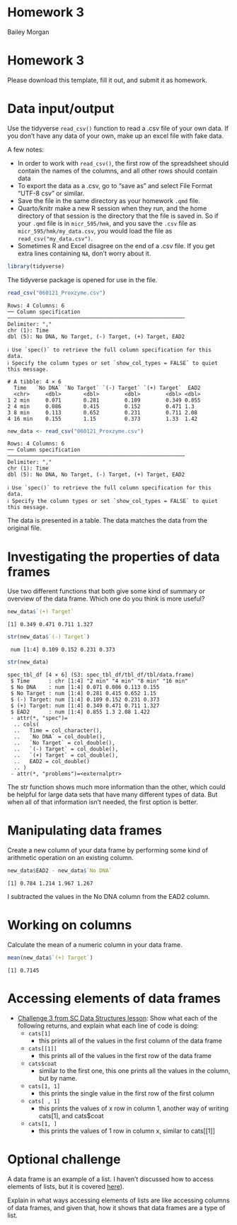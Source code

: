 Homework 3
================
Bailey Morgan

# Homework 3

Please download this template, fill it out, and submit it as homework.

# Data input/output

Use the tidyverse `read_csv()` function to read a .csv file of your own
data. If you don’t have any data of your own, make up an excel file with
fake data.

A few notes:

-   In order to work with `read_csv()`, the first row of the spreadsheet
    should contain the names of the columns, and all other rows should
    contain data
-   To export the data as a .csv, go to “save as” and select File Format
    “UTF-8 csv” or similar.
-   Save the file in the same directory as your homework `.qmd` file.
-   Quarto/knitr make a new R session when they run, and the home
    directory of that session is the directory that the file is saved
    in. So if your `.qmd` file is in `micr_595/hmk`, and you save the
    `.csv` file as `micr_595/hmk/my_data.csv`, you would load the file
    as `read_csv("my_data.csv")`.
-   Sometimes R and Excel disagree on the end of a .csv file. If you get
    extra lines containing `NA`, don’t worry about it.

``` r
library(tidyverse)
```

The tidyverse package is opened for use in the file.

``` r
read_csv("060121_Proxzyme.csv")
```

    Rows: 4 Columns: 6
    ── Column specification ────────────────────────────────────────────────────────
    Delimiter: ","
    chr (1): Time
    dbl (5): No DNA, No Target, (-) Target, (+) Target, EAD2

    ℹ Use `spec()` to retrieve the full column specification for this data.
    ℹ Specify the column types or set `show_col_types = FALSE` to quiet this message.

    # A tibble: 4 × 6
      Time   `No DNA` `No Target` `(-) Target` `(+) Target`  EAD2
      <chr>     <dbl>       <dbl>        <dbl>        <dbl> <dbl>
    1 2 min     0.071       0.281        0.109        0.349 0.855
    2 4 min     0.086       0.415        0.152        0.471 1.3  
    3 8 min     0.113       0.652        0.231        0.711 2.08 
    4 16 min    0.155       1.15         0.373        1.33  1.42 

``` r
new_data <- read_csv("060121_Proxzyme.csv")
```

    Rows: 4 Columns: 6
    ── Column specification ────────────────────────────────────────────────────────
    Delimiter: ","
    chr (1): Time
    dbl (5): No DNA, No Target, (-) Target, (+) Target, EAD2

    ℹ Use `spec()` to retrieve the full column specification for this data.
    ℹ Specify the column types or set `show_col_types = FALSE` to quiet this message.

The data is presented in a table. The data matches the data from the
original file.

# Investigating the properties of data frames

Use two different functions that both give some kind of summary or
overview of the data frame. Which one do you think is more useful?

``` r
new_data$`(+) Target`
```

    [1] 0.349 0.471 0.711 1.327

``` r
str(new_data$`(-) Target`)
```

     num [1:4] 0.109 0.152 0.231 0.373

``` r
str(new_data)
```

    spec_tbl_df [4 × 6] (S3: spec_tbl_df/tbl_df/tbl/data.frame)
     $ Time      : chr [1:4] "2 min" "4 min" "8 min" "16 min"
     $ No DNA    : num [1:4] 0.071 0.086 0.113 0.155
     $ No Target : num [1:4] 0.281 0.415 0.652 1.15
     $ (-) Target: num [1:4] 0.109 0.152 0.231 0.373
     $ (+) Target: num [1:4] 0.349 0.471 0.711 1.327
     $ EAD2      : num [1:4] 0.855 1.3 2.08 1.422
     - attr(*, "spec")=
      .. cols(
      ..   Time = col_character(),
      ..   `No DNA` = col_double(),
      ..   `No Target` = col_double(),
      ..   `(-) Target` = col_double(),
      ..   `(+) Target` = col_double(),
      ..   EAD2 = col_double()
      .. )
     - attr(*, "problems")=<externalptr> 

The str function shows much more information than the other, which could
be helpful for large data sets that have many different types of data.
But when all of that information isn’t needed, the first option is
better.

# Manipulating data frames

Create a new column of your data frame by performing some kind of
arithmetic operation on an existing column.

``` r
new_data$EAD2 - new_data$`No DNA`
```

    [1] 0.784 1.214 1.967 1.267

I subtracted the values in the No DNA column from the EAD2 column.

# Working on columns

Calculate the mean of a numeric column in your data frame.

``` r
mean(new_data$`(+) Target`)
```

    [1] 0.7145

# Accessing elements of data frames

-   [Challenge 3 from SC Data Structures
    lesson](https://swcarpentry.github.io/r-novice-gapminder/04-data-structures-part1/index.html#challenge-3):
    Show what each of the following returns, and explain what each line
    of code is doing:
    -   `cats[1]`
        -   this prints all of the values in the first column of the
            data frame
    -   `cats[[1]]`
        -   this prints all of the values in the first row of the data
            frame
    -   `cats$coat`
        -   similar to the first one, this one prints all the values in
            the column, but by name.
    -   `cats[1, 1]`
        -   this prints the single value in the first row of the first
            column
    -   `cats[ , 1]`
        -   this prints the values of x row in column 1, another way of
            writing cats\[1\], and cats\$coat
    -   `cats[1, ]`
        -   this prints the values of 1 row in column x, similar to
            cats\[\[1\]\]

# Optional challenge

A data frame is an example of a list. I haven’t discussed how to access
elements of lists, but it is covered
[here](https://swcarpentry.github.io/r-novice-gapminder/04-data-structures-part1/index.html#lists)).

Explain in what ways accessing elements of lists are like accessing
columns of data frames, and given that, how it shows that data frames
are a type of list.
